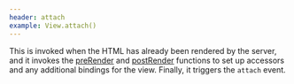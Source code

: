 ```yaml
---
header: attach
example: View.attach()
---
```


This is invoked when the HTML has already been rendered by the server, and it invokes the [preRender](#preRender) and [postRender](#postRender) functions to set up accessors and any additional bindings for the view. Finally, it triggers the `attach` event.

